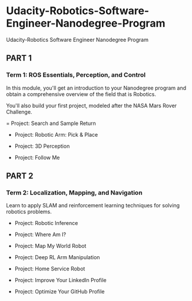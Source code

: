 # Udacity-Robotics-Software-Engineer-Nanodegree-Program
Udacity-Robotics Software Engineer Nanodegree Program


## PART 1

### Term 1: ROS Essentials, Perception, and Control


In this module, you'll get an introduction to your Nanodegree program and obtain a comprehensive overview of the field that is Robotics. 

You'll also build your first project, modeled after the NASA Mars Rover Challenge.

= Project: Search and Sample Return

- Project: Robotic Arm: Pick & Place

- Project: 3D Perception

- Project: Follow Me



## PART 2

### Term 2: Localization, Mapping, and Navigation

Learn to apply SLAM and reinforcement learning techniques for solving robotics problems.

- Project: Robotic Inference

- Project: Where Am I?

- Project: Map My World Robot

- Project: Deep RL Arm Manipulation

- Project: Home Service Robot

- Project: Improve Your LinkedIn Profile

- Project: Optimize Your GitHub Profile

